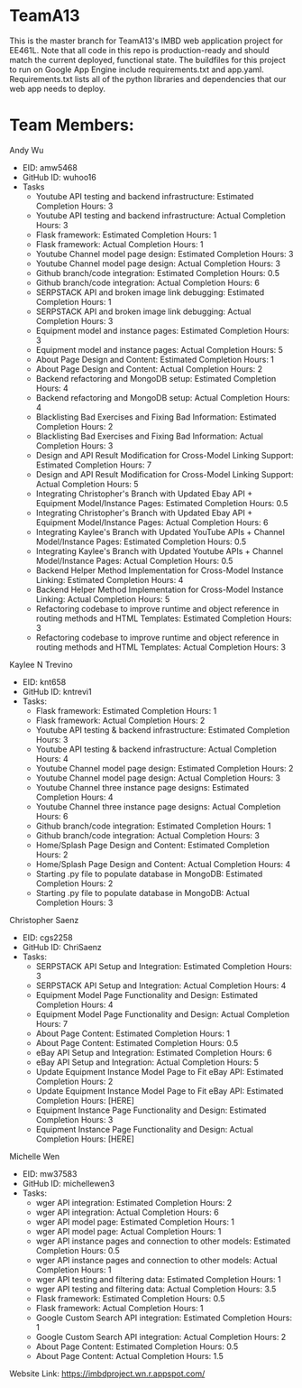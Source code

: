 # TeamA13

This is the master branch for TeamA13's IMBD web application project for EE461L. Note that all code in this repo is production-ready and should match the current deployed, functional state. The buildfiles for this project to run on Google App Engine include requirements.txt and app.yaml. Requirements.txt lists all of the python libraries and dependencies that our web app needs to deploy.

# Team Members:
  Andy Wu
   - EID: amw5468
   - GitHub ID: wuhoo16
   - Tasks
      - Youtube API testing and backend infrastructure: Estimated Completion Hours: 3
      - Youtube API testing and backend infrastructure: Actual Completion Hours: 3
      - Flask framework: Estimated Completion Hours: 1
      - Flask framework: Actual Completion Hours: 1
      - Youtube Channel model page design: Estimated Completion Hours: 3
      - Youtube Channel model page design: Actual Completion Hours: 3
      - Github branch/code integration: Estimated Completion Hours: 0.5
      - Github branch/code integration: Actual Completion Hours: 6
      - SERPSTACK API and broken image link debugging: Estimated Completion Hours: 1
      - SERPSTACK API and broken image link debugging: Actual Completion Hours: 3
      - Equipment model and instance pages: Estimated Completion Hours: 3
      - Equipment model and instance pages: Actual Completion Hours: 5
      - About Page Design and Content: Estimated Completion Hours: 1
      - About Page Design and Content: Actual Completion Hours: 2
      - Backend refactoring and MongoDB setup: Estimated Completion Hours: 4
      - Backend refactoring and MongoDB setup: Actual Completion Hours: 4
      - Blacklisting Bad Exercises and Fixing Bad Information: Estimated Completion Hours: 2
      - Blacklisting Bad Exercises and Fixing Bad Information: Actual Completion Hours: 3
      - Design and API Result Modification for Cross-Model Linking Support: Estimated Completion Hours: 7
      - Design and API Result Modification for Cross-Model Linking Support: Actual Completion Hours: 5
      - Integrating Christopher's Branch with Updated Ebay API + Equipment Model/Instance Pages: Estimated Completion Hours: 0.5
      - Integrating Christopher's Branch with Updated Ebay API + Equipment Model/Instance Pages: Actual Completion Hours: 6
      - Integrating Kaylee's Branch with Updated YouTube APIs + Channel Model/Instance Pages: Estimated Completion Hours: 0.5
      - Integrating Kaylee's Branch with Updated Youtube APIs + Channel Model/Instance Pages: Actual Completion Hours: 0.5
      - Backend Helper Method Implementation for Cross-Model Instance Linking: Estimated Completion Hours: 4
      - Backend Helper Method Implementation for Cross-Model Instance Linking: Actual Completion Hours: 5
      - Refactoring codebase to improve runtime and object reference in routing methods and HTML Templates: Estimated Completion Hours: 3
      - Refactoring codebase to improve runtime and object reference in routing methods and HTML Templates: Actual Completion Hours: 3
  
  Kaylee N Trevino
   - EID: knt658
   - GitHub ID: kntrevi1
   - Tasks:
      - Flask framework: Estimated Completion Hours: 1
      - Flask framework: Actual Completion Hours: 2
      - Youtube API testing & backend infrastructure: Estimated Completion Hours: 3
      - Youtube API testing & backend infrastructure: Actual Completion Hours: 4
      - Youtube Channel model page design: Estimated Completion Hours: 2
      - Youtube Channel model page design: Actual Completion Hours: 3
      - Youtube Channel three instance page designs: Estimated Completion Hours: 4
      - Youtube Channel three instance page designs: Actual Completion Hours: 6
      - Github branch/code integration: Estimated Completion Hours: 1
      - Github branch/code integration: Actual Completion Hours: 3
      - Home/Splash Page Design and Content: Estimated Completion Hours: 2
      - Home/Splash Page Design and Content: Actual Completion Hours: 4
      - Starting .py file to populate database in MongoDB: Estimated Completion Hours: 2
      - Starting .py file to populate database in MongoDB: Actual Completion Hours: 3


  Christopher Saenz
   - EID: cgs2258
   - GitHub ID: ChriSaenz
   - Tasks:
      - SERPSTACK API Setup and Integration: Estimated Completion Hours: 3
      - SERPSTACK API Setup and Integration: Actual Completion Hours: 4
      - Equipment Model Page Functionality and Design: Estimated Completion Hours: 4
      - Equipment Model Page Functionality and Design: Actual Completion Hours: 7
      - About Page Content: Estimated Completion Hours: 1
      - About Page Content: Estimated Completion Hours: 0.5
      - eBay API Setup and Integration: Estimated Completion Hours: 6
      - eBay API Setup and Integration: Actual Completion Hours: 5
      - Update Equipment Instance Model Page to Fit eBay API: Estimated Completion Hours: 2
      - Update Equipment Instance Model Page to Fit eBay API: Estimated Completion Hours: [HERE]
      - Equipment Instance Page Functionality and Design: Estimated Completion Hours: 3
      - Equipment Instance Page Functionality and Design: Actual Completion Hours: [HERE]


  Michelle Wen
   - EID: mw37583
   - GitHub ID: michellewen3
   - Tasks:
      - wger API integration: Estimated Completion Hours: 2
      - wger API integration: Actual Completion Hours: 6
      - wger API model page: Estimated Completion Hours: 1
      - wger API model page: Actual Completion Hours: 1
      - wger API instance pages and connection to other models: Estimated Completion Hours: 0.5
      - wger API instance pages and connection to other models: Actual Completion Hours: 1
      - wger API testing and filtering data: Estimated Completion Hours: 1
      - wger API testing and filtering data: Actual Completion Hours: 3.5
      - Flask framework: Estimated Completion Hours: 0.5
      - Flask framework: Actual Completion Hours: 1
      - Google Custom Search API integration: Estimated Completion Hours: 1
      - Google Custom Search API integration: Actual Completion Hours: 2
      - About Page Content: Estimated Completion Hours: 0.5
      - About Page Content: Actual Completion Hours: 1.5

  
Website Link: https://imbdproject.wn.r.appspot.com/
